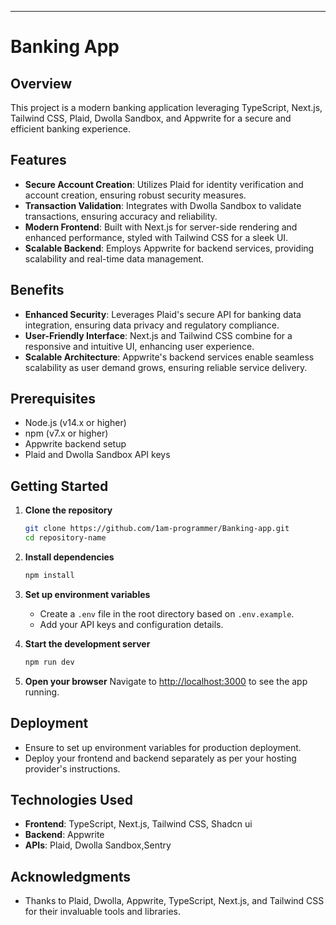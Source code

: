 
---

# Banking App

## Overview
This project is a modern banking application leveraging TypeScript, Next.js, Tailwind CSS, Plaid, Dwolla Sandbox, and Appwrite for a secure and efficient banking experience.

## Features
- **Secure Account Creation**: Utilizes Plaid for identity verification and account creation, ensuring robust security measures.
- **Transaction Validation**: Integrates with Dwolla Sandbox to validate transactions, ensuring accuracy and reliability.
- **Modern Frontend**: Built with Next.js for server-side rendering and enhanced performance, styled with Tailwind CSS for a sleek UI.
- **Scalable Backend**: Employs Appwrite for backend services, providing scalability and real-time data management.

## Benefits
- **Enhanced Security**: Leverages Plaid's secure API for banking data integration, ensuring data privacy and regulatory compliance.
- **User-Friendly Interface**: Next.js and Tailwind CSS combine for a responsive and intuitive UI, enhancing user experience.
- **Scalable Architecture**: Appwrite's backend services enable seamless scalability as user demand grows, ensuring reliable service delivery.

## Prerequisites
- Node.js (v14.x or higher)
- npm (v7.x or higher)
- Appwrite backend setup
- Plaid and Dwolla Sandbox API keys

## Getting Started
1. **Clone the repository**
   ```bash
   git clone https://github.com/1am-programmer/Banking-app.git
   cd repository-name
   ```

2. **Install dependencies**
   ```bash
   npm install
   ```

3. **Set up environment variables**
   - Create a `.env` file in the root directory based on `.env.example`.
   - Add your API keys and configuration details.

4. **Start the development server**
   ```bash
   npm run dev
   ```

5. **Open your browser**
   Navigate to [http://localhost:3000](http://localhost:3000) to see the app running.

## Deployment
- Ensure to set up environment variables for production deployment.
- Deploy your frontend and backend separately as per your hosting provider's instructions.

## Technologies Used
- **Frontend**: TypeScript, Next.js, Tailwind CSS, Shadcn ui
- **Backend**: Appwrite
- **APIs**: Plaid, Dwolla Sandbox,Sentry


## Acknowledgments
- Thanks to Plaid, Dwolla, Appwrite, TypeScript, Next.js, and Tailwind CSS for their invaluable tools and libraries.
